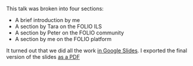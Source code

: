 This talk was broken into four sections:
* A brief introduction by me
* A section by Tara on the FOLIO ILS
* A section by Peter on the FOLIO community
* A section by me on the FOLIO platform

It turned out that we did all the work [in Google Slides](https://docs.google.com/presentation/d/1NJ8A1ZF1_JDRbSedSCtNpIW5qJ-7KZrf7M79TLAnzoM/edit#slide=id.p). I exported the final version of the slides [as a PDF](What_is_FOLIO.pdf)
